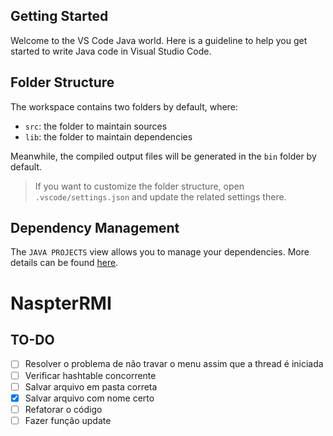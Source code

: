 ## Getting Started

Welcome to the VS Code Java world. Here is a guideline to help you get started to write Java code in Visual Studio Code.

## Folder Structure

The workspace contains two folders by default, where:

- `src`: the folder to maintain sources
- `lib`: the folder to maintain dependencies

Meanwhile, the compiled output files will be generated in the `bin` folder by default.

> If you want to customize the folder structure, open `.vscode/settings.json` and update the related settings there.

## Dependency Management

The `JAVA PROJECTS` view allows you to manage your dependencies. More details can be found [here](https://github.com/microsoft/vscode-java-dependency#manage-dependencies).
# NaspterRMI
## TO-DO
- [ ] Resolver o problema de não travar o menu assim que a thread é iniciada
- [ ] Verificar hashtable concorrente
- [ ] Salvar arquivo em pasta correta
- [x] Salvar arquivo com nome certo
- [ ] Refatorar o código
- [ ] Fazer função update